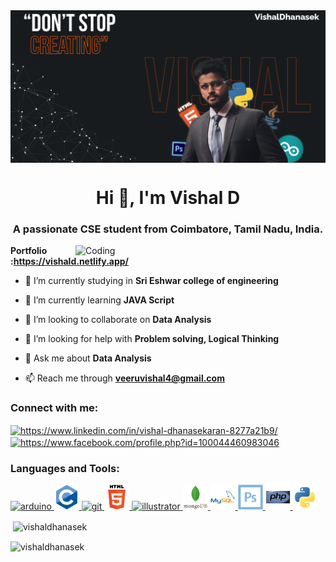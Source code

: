 <img align="center" src="https://raw.githubusercontent.com/VishalDhanasek/VishalDhanasek/main/Artboard 1 (4).png"/>
<h1 align="center">Hi 👋, I'm Vishal D</h1>
<h3 align="center">A passionate CSE student from Coimbatore, Tamil Nadu, India.</h3>
<img align="right" alt="Coding" width="400" src="https://cdn.dribbble.com/users/2646423/screenshots/5507196/computer.gif">

<b>Portfolio :</b>**https://vishald.netlify.app/**

- 🔭 I’m currently studying in **Sri Eshwar college of engineering**

- 🌱 I’m currently learning **JAVA Script**

- 👯 I’m looking to collaborate on **Data Analysis**

- 🤝 I’m looking for help with **Problem solving, Logical Thinking**

- 💬 Ask me about **Data Analysis**

- 📫 Reach me through **veeruvishal4@gmail.com**


<h3 align="left">Connect with me:</h3>
<p align="left">
<a href="https://www.linkedin.com/in/vishal-dhanasekaran-8277a21b9/" target="blank"><img align="center" src="https://cdn.jsdelivr.net/npm/simple-icons@3.0.1/icons/linkedin.svg" alt="https://www.linkedin.com/in/vishal-dhanasekaran-8277a21b9/" height="30" width="40" /></a>
<a href="https://www.facebook.com/profile.php?id=100044460983046" target="blank"><img align="center" src="https://cdn.jsdelivr.net/npm/simple-icons@3.0.1/icons/facebook.svg" alt="https://www.facebook.com/profile.php?id=100044460983046" height="30" width="40" /></a>
</p>

<h3 align="left">Languages and Tools:</h3>
<p align="left"> <a href="https://www.arduino.cc/" target="_blank"> <img src="https://cdn.worldvectorlogo.com/logos/arduino-1.svg" alt="arduino" width="40" height="40"/> </a> <a href="https://www.cprogramming.com/" target="_blank"> <img src="https://raw.githubusercontent.com/devicons/devicon/master/icons/c/c-original.svg" alt="c" width="40" height="40"/> </a> <a href="https://git-scm.com/" target="_blank"> <img src="https://www.vectorlogo.zone/logos/git-scm/git-scm-icon.svg" alt="git" width="40" height="40"/> </a> <a href="https://www.w3.org/html/" target="_blank"> <img src="https://raw.githubusercontent.com/devicons/devicon/master/icons/html5/html5-original-wordmark.svg" alt="html5" width="40" height="40"/> </a> <a href="https://www.adobe.com/in/products/illustrator.html" target="_blank"> <img src="https://www.vectorlogo.zone/logos/adobe_illustrator/adobe_illustrator-icon.svg" alt="illustrator" width="40" height="40"/> </a> <a href="https://www.mongodb.com/" target="_blank"> <img src="https://raw.githubusercontent.com/devicons/devicon/master/icons/mongodb/mongodb-original-wordmark.svg" alt="mongodb" width="40" height="40"/> </a> <a href="https://www.mysql.com/" target="_blank"> <img src="https://raw.githubusercontent.com/devicons/devicon/master/icons/mysql/mysql-original-wordmark.svg" alt="mysql" width="40" height="40"/> </a> <a href="https://www.photoshop.com/en" target="_blank"> <img src="https://raw.githubusercontent.com/devicons/devicon/master/icons/photoshop/photoshop-line.svg" alt="photoshop" width="40" height="40"/> </a> <a href="https://www.php.net" target="_blank"> <img src="https://raw.githubusercontent.com/devicons/devicon/master/icons/php/php-original.svg" alt="php" width="40" height="40"/> </a> <a href="https://www.python.org" target="_blank"> <img src="https://raw.githubusercontent.com/devicons/devicon/master/icons/python/python-original.svg" alt="python" width="40" height="40"/> </a> </p>

<p>&nbsp;<img align="center" src="https://github-readme-stats.vercel.app/api?username=vishaldhanasek&show_icons=true&locale=en" alt="vishaldhanasek" /></p>

<p><img align="center" src="https://github-readme-streak-stats.herokuapp.com/?user=vishaldhanasek&" alt="vishaldhanasek" /></p>

